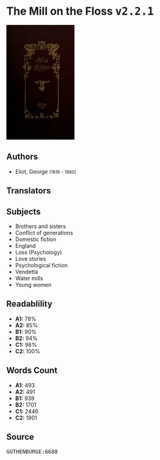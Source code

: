 # The Mill on the Floss <kbd>v2.2.1</kbd>

![](./cover.medium.jpg "")

## Authors


 - Eliot, George <small>(1819 - 1880)</small>

## Translators



## Subjects


 - Brothers and sisters
 - Conflict of generations
 - Domestic fiction
 - England
 - Loss (Psychology)
 - Love stories
 - Psychological fiction
 - Vendetta
 - Water mills
 - Young women

## Readablility


 - **A1:** 78%
 - **A2:** 85%
 - **B1:** 90%
 - **B2:** 94%
 - **C1:** 98%
 - **C2:** 100%

## Words Count


 - **A1:** 493
 - **A2:** 491
 - **B1:** 939
 - **B2:** 1701
 - **C1:** 2446
 - **C2:** 1901

## Source


<kbd>GUTHENBURGE:6688</kbd>
